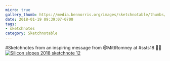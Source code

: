 ```yaml
---
micro: true
gallery_thumb: https://media.bennorris.org/images/sketchnotable/thumbs/silicon-slopes-2018-sketchnote-12.jpg
date: 2018-01-19 09:39:07-0700
tags:
- sketchnotes
category: Sketchnotable
---
```


#Sketchnotes from an inspiring message from @MittRomney at #ssts18 ✍🏼 [![Silicon slopes 2018 sketchnote 12](https://media.bennorris.org/images/sketchnotable/silicon-slopes-2018/silicon-slopes-2018-sketchnote-12.jpg)](https://media.bennorris.org/images/sketchnotable/silicon-slopes-2018/silicon-slopes-2018-sketchnote-12.jpg)
